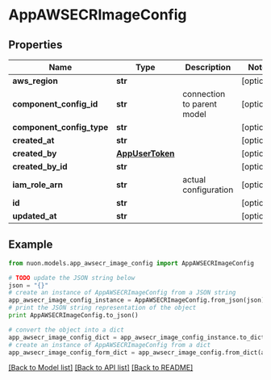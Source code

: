 # AppAWSECRImageConfig


## Properties

Name | Type | Description | Notes
------------ | ------------- | ------------- | -------------
**aws_region** | **str** |  | [optional] 
**component_config_id** | **str** | connection to parent model | [optional] 
**component_config_type** | **str** |  | [optional] 
**created_at** | **str** |  | [optional] 
**created_by** | [**AppUserToken**](AppUserToken.md) |  | [optional] 
**created_by_id** | **str** |  | [optional] 
**iam_role_arn** | **str** | actual configuration | [optional] 
**id** | **str** |  | [optional] 
**updated_at** | **str** |  | [optional] 

## Example

```python
from nuon.models.app_awsecr_image_config import AppAWSECRImageConfig

# TODO update the JSON string below
json = "{}"
# create an instance of AppAWSECRImageConfig from a JSON string
app_awsecr_image_config_instance = AppAWSECRImageConfig.from_json(json)
# print the JSON string representation of the object
print AppAWSECRImageConfig.to_json()

# convert the object into a dict
app_awsecr_image_config_dict = app_awsecr_image_config_instance.to_dict()
# create an instance of AppAWSECRImageConfig from a dict
app_awsecr_image_config_form_dict = app_awsecr_image_config.from_dict(app_awsecr_image_config_dict)
```
[[Back to Model list]](../README.md#documentation-for-models) [[Back to API list]](../README.md#documentation-for-api-endpoints) [[Back to README]](../README.md)


